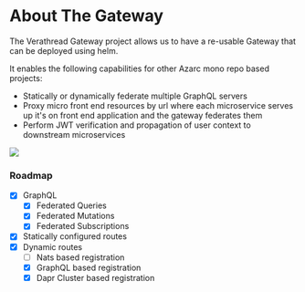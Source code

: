# About The Gateway

The Verathread Gateway project allows us to have a re-usable Gateway that can be deployed using helm.

It enables the following capabilities for other Azarc mono repo based projects:


- Statically or dynamically federate multiple GraphQL servers
- Proxy micro front end resources by url where each microservice serves up it's on front end application and the gateway federates them
- Perform JWT verification and propagation of user context to downstream microservices

![](static/gateway.drawio)


### Roadmap

- [x] GraphQL
    * [x] Federated Queries
    * [x] Federated Mutations
    * [x] Federated Subscriptions
- [x] Statically configured routes
- [x] Dynamic routes
    - [ ] Nats based registration
    - [x] GraphQL based registration
    - [x] Dapr Cluster based registration

